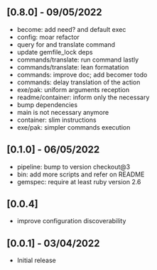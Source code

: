## [0.8.0] - 09/05/2022

- become: add need? and default exec
- config: moar refactor
- query for and translate command
- update gemfile_lock deps
- commands/translate: run command lastly
- commands/translate: lean formatation
- commands: improve doc; add becomer todo
- commands: delay translation of the action
- exe/pak: uniform arguments reception
- readme/container: inform only the necessary
- bump dependencies
- main is not necessary anymore 
- container: slim instructions
- exe/pak: simpler commands execution

## [0.1.0] - 06/05/2022

- pipeline: bump to version checkout@3
- bin: add more scripts and refer on README
- gemspec: require at least ruby version 2.6
  
## [0.0.4] 

- improve configuration discoverability

## [0.0.1] - 03/04/2022

- Initial release

